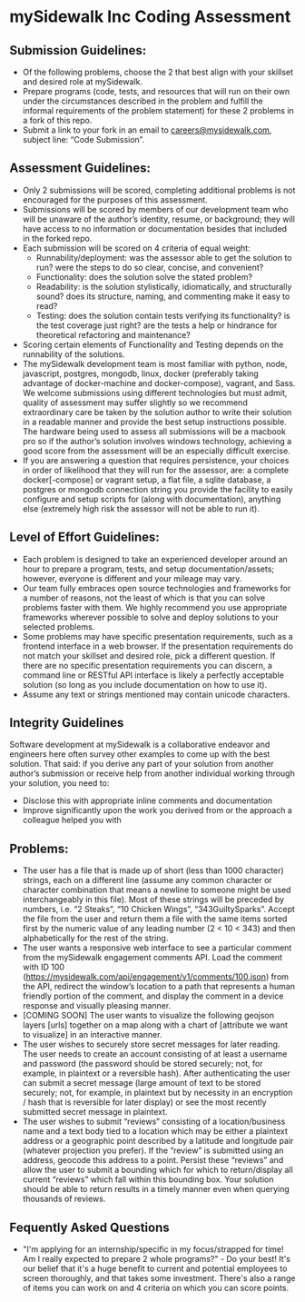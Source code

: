 # mySidewalk Inc Coding Assessment

## Submission Guidelines:
* Of the following problems, choose the 2 that best align with your skillset and desired role at mySidewalk.
* Prepare programs (code, tests, and resources that will run on their own under the circumstances described in the problem and fulfill the informal requirements of the problem statement) for these 2 problems in a fork of this repo.
* Submit a link to your fork in an email to careers@mysidewalk.com, subject line: “Code Submission”.

## Assessment Guidelines:
* Only 2 submissions will be scored, completing additional problems is not encouraged for the purposes of this assessment.
* Submissions will be scored by members of our development team who will be unaware of the author’s identity, resume, or background; they will have access to no information or documentation besides that included in the forked repo.
* Each submission will be scored on 4 criteria of equal weight:
  * Runnability/deployment: was the assessor able to get the solution to run? were the steps to do so clear, concise, and convenient?
  * Functionality: does the solution solve the stated problem?
  * Readability: is the solution stylistically, idiomatically, and structurally sound? does its structure, naming, and commenting make it easy to read?
  * Testing: does the solution contain tests verifying its functionality? is the test coverage just right? are the tests a help or hindrance for theoretical refactoring and maintenance?
* Scoring certain elements of Functionality and Testing depends on the runnability of the solutions.
* The mySidewalk development team is most familiar with python, node, javascript, postgres, mongodb, linux, docker (preferably taking advantage of docker-machine and docker-compose), vagrant, and Sass. We welcome submissions using different technologies but must admit, quality of assessment may suffer slightly so we recommend extraordinary care be taken by the solution author to write their solution in a readable manner and provide the best setup instructions possible. The hardware being used to assess all submissions will be a macbook pro so if the author’s solution involves windows technology, achieving a good score from the assessment will be an especially difficult exercise.
* If you are answering a question that requires persistence, your choices in order of likelihood that they will run for the assessor, are: a complete docker[-compose] or vagrant setup, a flat file, a sqlite database, a postgres or mongodb connection string you provide the facility to easily configure and setup scripts for (along with documentation), anything else (extremely high risk the assessor will not be able to run it).

## Level of Effort Guidelines:
* Each problem is designed to take an experienced developer around an hour to prepare a program, tests, and setup documentation/assets; however, everyone is different and your mileage may vary.
* Our team fully embraces open source technologies and frameworks for a number of reasons, not the least of which is that you can solve problems faster with them. We highly recommend you use appropriate frameworks wherever possible to solve and deploy solutions to your selected problems.
* Some problems may have specific presentation requirements, such as a frontend interface in a web browser. If the presentation requirements do not match your skillset and desired role, pick a different question. If there are no specific presentation requirements you can discern, a command line or RESTful API interface is likely a perfectly acceptable solution (so long as you include documentation on how to use it).
* Assume any text or strings mentioned may contain unicode characters.

## Integrity Guidelines
Software development at mySidewalk is a collaborative endeavor and engineers here often survey other examples to come up with the best solution. That said: if you derive any part of your solution from another author’s submission or receive help from another individual working through your solution, you need to:
* Disclose this with appropriate inline comments and documentation
* Improve significantly upon the work you derived from or the approach a colleague helped you with

## Problems:
* The user has a file that is made up of short (less than 1000 character) strings, each on a different line (assume any common character or character combination that means a newline to someone might be used interchangeably in this file). Most of these strings will be preceded by numbers, i.e. “2 Steaks”, “10 Chicken Wings”, “343GuiltySparks”. Accept the file from the user and return them a file with the same items sorted first by the numeric value of any leading number (2 < 10 < 343) and then alphabetically for the rest of the string.
* The user wants a responsive web interface to see a particular comment from the mySidewalk engagement comments API. Load the comment with ID 100 (https://mysidewalk.com/api/engagement/v1/comments/100.json) from the API, redirect the window’s location to a path that represents a human friendly portion of the comment, and display the comment in a device response and visually pleasing manner.
* [COMING SOON] The user wants to visualize the following geojson layers [urls] together on a map along with a chart of [attribute we want to visualize] in an interactive manner.
* The user wishes to securely store secret messages for later reading. The user needs to create an account consisting of at least a username and password (the password should be stored securely; not, for example, in plaintext or a reversible hash). After authenticating the user can submit a secret message (large amount of text to be stored securely; not, for example, in plaintext but by necessity in an encryption / hash that is reversible for later display) or see the most recently submitted secret message in plaintext.
* The user wishes to submit “reviews” consisting of a location/business name and a text body tied to a location which may be either a plaintext address or a geographic point described by a latitude and longitude pair (whatever projection you prefer). If the “review” is submitted using an address, geocode this address to a point. Persist these “reviews” and allow the user to submit a bounding which for which to return/display all current “reviews” which fall within this bounding box. Your solution should be able to return results in a timely manner even when querying thousands of reviews.

## Fequently Asked Questions
* "I'm applying for an internship/specific in my focus/strapped for time! Am I really expected to prepare 2 whole programs?" - Do your best! It's our belief that it's a huge benefit to current and potential employees to screen thoroughly, and that takes some investment. There's also a range of items you can work on and 4 criteria on which you can score points.
